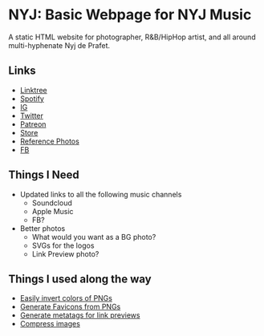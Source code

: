 # NYJ: Basic Webpage for NYJ Music

A static HTML website for photographer, R&B/HipHop artist, and all around multi-hyphenate Nyj de Prafet.

## Links

- [Linktree](https://linktr.ee/nyjdeprafet)
- [Spotify](https://open.spotify.com/artist/7BwxlRUGJTnkSIcA03fSob?si=F0ao42QlRJaO6Try9FCY1A)
- [IG](https://www.instagram.com/nyjmusic/)
- [Twitter](https://twitter.com/NYJthatsme)
- [Patreon](https://www.patreon.com/NYJdePrafet)
- [Store](https://abovelucid.com/)
- [Reference Photos](https://drive.google.com/drive/folders/1JgKzAUwaQ15Go_XD-B4_Vmpqno4VWwNo)
- [FB](https://www.facebook.com/NYJMusic/)

## Things I Need

- Updated links to all the following music channels
  - Soundcloud
  - Apple Music
  - FB?
- Better photos
  - What would you want as a BG photo?
  - SVGs for the logos
  - Link Preview photo?

## Things I used along the way

- [Easily invert colors of PNGs](https://wtools.io/invert-image-colors)
- [Generate Favicons from PNGs](https://favicon.io/favicon-converter/)
- [Generate metatags for link previews](https://metatags.io/)
- [Compress images](https://imagecompressor.com/)
